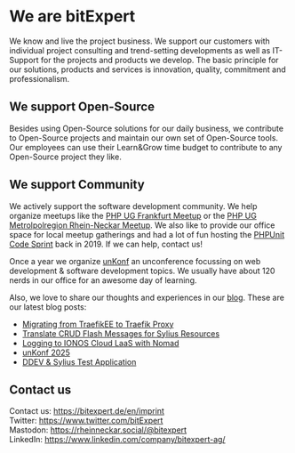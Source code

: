 # We are bitExpert

We know and live the project business. We support our customers with individual project consulting and trend-setting developments as well as IT-Support for the projects and products we develop. The basic principle for our solutions, products and services is innovation, quality, commitment and professionalism.

## We support Open-Source

Besides using Open-Source solutions for our daily business, we contribute to Open-Source projects and maintain our own set of Open-Source tools. Our employees can use their Learn&Grow time budget to contribute to any Open-Source project they like.

## We support Community

We actively support the software development community. We help organize meetups like the [PHP UG Frankfurt Meetup](https://www.phpugffm.de) or the [PHP UG Metrolpolregion Rhein-Neckar Meetup](http://www.phpugmrn.de). We also like to provide our office space for local meetup gatherings and had a lot of fun hosting the [PHPUnit Code Sprint](https://phpunit.de/code-sprints/september-2019.html) back in 2019. If we can help, contact us!

Once a year we organize [unKonf](https://www.unKonf.de) an unconference focussing on web development & software development topics. We usually have about 120 nerds in our office for an awesome day of learning.

Also, we love to share our thoughts and experiences in our [blog](https://blog.bitExpert.de). These are our latest blog posts:
<!--- blog_start --->
 - [Migrating from TraefikEE to Traefik Proxy](https://blog.bitexpert.de/blog/migrating_traefikee_to_traefik_proxy)
 - [Translate CRUD Flash Messages for Sylius Resources](https://blog.bitexpert.de/blog/translate-sylius-crud-flash-messages)
 - [Logging to IONOS Cloud LaaS with Nomad](https://blog.bitexpert.de/blog/nomad_logging_ionos_cloud_laas)
 - [unKonf 2025](https://blog.bitexpert.de/blog/unkonf-2025)
 - [DDEV & Sylius Test Application](https://blog.bitexpert.de/blog/ddev_sylius_test_application)
<!--- blog_end --->

## Contact us

Contact us: https://bitexpert.de/en/imprint   
Twitter: https://www.twitter.com/bitExpert    
Mastodon: https://rheinneckar.social/@bitexpert    
LinkedIn: https://www.linkedin.com/company/bitexpert-ag/    
